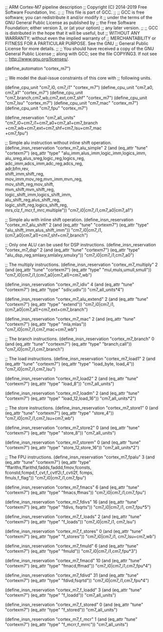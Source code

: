 ;; ARM Cortex-M7 pipeline description
;; Copyright (C) 2014-2019 Free Software Foundation, Inc.
;;
;; This file is part of GCC.
;;
;; GCC is free software; you can redistribute it and/or modify it
;; under the terms of the GNU General Public License as published by
;; the Free Software Foundation; either version 3, or (at your option)
;; any later version.
;;
;; GCC is distributed in the hope that it will be useful, but
;; WITHOUT ANY WARRANTY; without even the implied warranty of
;; MERCHANTABILITY or FITNESS FOR A PARTICULAR PURPOSE.  See the GNU
;; General Public License for more details.
;;
;; You should have received a copy of the GNU General Public License
;; along with GCC; see the file COPYING3.  If not see
;; <http://www.gnu.org/licenses/>.

(define_automaton "cortex_m7")

;; We model the dual-issue constraints of this core with
;; following units.

(define_cpu_unit "cm7_i0, cm7_i1" "cortex_m7")
(define_cpu_unit "cm7_a0, cm7_a1" "cortex_m7")
(define_cpu_unit "cm7_branch,cm7_wb,cm7_ext,cm7_shf" "cortex_m7")
(define_cpu_unit "cm7_lsu" "cortex_m7")
(define_cpu_unit "cm7_mac" "cortex_m7")
(define_cpu_unit "cm7_fpu" "cortex_m7")

(define_reservation "cm7_all_units"
                    "cm7_i0+cm7_i1+cm7_a0+cm7_a1+cm7_branch\
                     +cm7_wb+cm7_ext+cm7_shf+cm7_lsu+cm7_mac\
                     +cm7_fpu")

;; Simple alu instruction without inline shift operation.
(define_insn_reservation "cortex_m7_alu_simple" 2
  (and (eq_attr "tune" "cortexm7")
       (eq_attr "type" "alu_imm,alus_imm,logic_imm,logics_imm,\
                        alu_sreg,alus_sreg,logic_reg,logics_reg,\
                        adc_imm,adcs_imm,adc_reg,adcs_reg,\
                        adr,bfm,rev,\
                        shift_imm,shift_reg,\
                        mov_imm,mov_reg,mvn_imm,mvn_reg,\
                        mov_shift_reg,mov_shift,\
                        mvn_shift,mvn_shift_reg,\
                        logic_shift_imm,logics_shift_imm,\
                        alu_shift_reg,alus_shift_reg,\
                        logic_shift_reg,logics_shift_reg,\
                        mrs,clz,f_mcr,f_mrc,multiple"))
  "cm7_i0|cm7_i1,cm7_a0|cm7_a1")

;; Simple alu with inline shift operation.
(define_insn_reservation "cortex_m7_alu_shift" 2
   (and (eq_attr "tune" "cortexm7")
	(eq_attr "type" "alu_shift_imm,alus_shift_imm"))
   "cm7_i0|cm7_i1,(cm7_a0|cm7_a1)+cm7_shf+cm7_branch")

;; Only one ALU can be used for DSP instructions.
(define_insn_reservation "cortex_m7_dsp" 2
  (and (eq_attr "tune" "cortexm7")
       (eq_attr "type" "alu_dsp_reg,smlaxy,smlalxy,smulxy"))
  "cm7_i0|cm7_i1,cm7_a0")

;; The multiply instructions.
(define_insn_reservation "cortex_m7_multiply" 2
   (and (eq_attr "tune" "cortexm7")
        (eq_attr "type" "mul,muls,umull,smull"))
   "cm7_i0|cm7_i1,(cm7_a0|cm7_a1)+cm7_wb")

(define_insn_reservation "cortex_m7_idiv" 4
   (and (eq_attr "tune" "cortexm7")
        (eq_attr "type" "sdiv,udiv"))
   "cm7_all_units*4")

(define_insn_reservation "cortex_m7_alu_extend" 2
   (and (eq_attr "tune" "cortexm7")
        (eq_attr "type" "extend"))
   "cm7_i0|cm7_i1,(cm7_a0|cm7_a1)+cm7_ext+cm7_branch")

(define_insn_reservation "cortex_m7_mac" 2
   (and (eq_attr "tune" "cortexm7")
        (eq_attr "type" "mla,mlas"))
   "cm7_i0|cm7_i1,cm7_mac+cm7_wb")

;; The branch instructions.
(define_insn_reservation "cortex_m7_branch" 0
   (and (eq_attr "tune" "cortexm7")
        (eq_attr "type" "branch,call"))
   "cm7_i0|cm7_i1,cm7_branch")

;; The load instructions.
(define_insn_reservation "cortex_m7_load1" 2
   (and (eq_attr "tune" "cortexm7")
        (eq_attr "type" "load_byte, load_4"))
   "cm7_i0|cm7_i1,cm7_lsu")

(define_insn_reservation "cortex_m7_load2" 2
   (and (eq_attr "tune" "cortexm7")
        (eq_attr "type" "load_8"))
   "cm7_all_units")

(define_insn_reservation "cortex_m7_loadm" 2
   (and (eq_attr "tune" "cortexm7")
        (eq_attr "type" "load_12,load_16"))
   "cm7_all_units*2")

;; The store instructions.
(define_insn_reservation "cortex_m7_store1" 0
   (and (eq_attr "tune" "cortexm7")
        (eq_attr "type" "store_4"))
   "cm7_i0|cm7_i1,cm7_lsu+cm7_wb")

(define_insn_reservation "cortex_m7_store2" 0
   (and (eq_attr "tune" "cortexm7")
        (eq_attr "type" "store_8"))
   "cm7_all_units")

(define_insn_reservation "cortex_m7_storem" 0
   (and (eq_attr "tune" "cortexm7")
        (eq_attr "type" "store_12,store_16"))
   "cm7_all_units*2")

;; The FPU instructions.
(define_insn_reservation "cortex_m7_fpalu" 3
  (and (eq_attr "tune" "cortexm7")
       (eq_attr "type" "ffariths,ffarithd,fadds,faddd,fmov,fconsts,\
                        fconstd,fcmpd,f_cvt,f_cvtf2i,f_cvti2f, fcmps,\
                        fmuls,f_flag"))
  "cm7_i0|cm7_i1,cm7_fpu")

(define_insn_reservation "cortex_m7_fmacs" 6
  (and (eq_attr "tune" "cortexm7")
       (eq_attr "type" "fmacs,ffmas"))
  "cm7_i0|cm7_i1,cm7_fpu")

(define_insn_reservation "cortex_m7_fdivs" 16
  (and (eq_attr "tune" "cortexm7")
       (eq_attr "type" "fdivs, fsqrts"))
  "cm7_i0|cm7_i1, cm7_fpu*5")

(define_insn_reservation "cortex_m7_f_loads" 2
  (and (eq_attr "tune" "cortexm7")
       (eq_attr "type" "f_loads"))
  "cm7_i0|cm7_i1, cm7_lsu")

(define_insn_reservation "cortex_m7_f_stores" 0
  (and (eq_attr "tune" "cortexm7")
       (eq_attr "type" "f_stores"))
  "cm7_i0|cm7_i1, cm7_lsu+cm7_wb")

(define_insn_reservation "cortex_m7_fmuld" 6
  (and (eq_attr "tune" "cortexm7")
       (eq_attr "type" "fmuld"))
  "cm7_i0|cm7_i1,cm7_fpu*3")

(define_insn_reservation "cortex_m7_fmacd" 10
  (and (eq_attr "tune" "cortexm7")
       (eq_attr "type" "fmacd,ffmad"))
  "cm7_i0|cm7_i1,cm7_fpu*4")

(define_insn_reservation "cortex_m7_fdivd" 31
  (and (eq_attr "tune" "cortexm7")
       (eq_attr "type" "fdivd,fsqrtd"))
  "cm7_i0|cm7_i1,cm7_fpu*4")

(define_insn_reservation "cortex_m7_f_loadd" 3
  (and (eq_attr "tune" "cortexm7")
       (eq_attr "type" "f_loadd"))
  "cm7_all_units")

(define_insn_reservation "cortex_m7_f_stored" 0
  (and (eq_attr "tune" "cortexm7")
       (eq_attr "type" "f_stored"))
  "cm7_all_units")

(define_insn_reservation "cortex_m7_f_mcr" 1
  (and (eq_attr "tune" "cortexm7")
       (eq_attr "type" "f_mcrr,f_mrrc"))
  "cm7_all_units")
